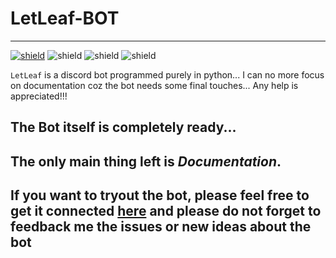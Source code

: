 # LetLeaf-BOT
---
[![shield](https://img.shields.io/badge/GET%20THE%20BOT-HERE-blue?style=for-the-badge&color=FF00FF)](https://discord.com/api/oauth2/authorize?client_id=840807839182225409&permissions=1425501271&scope=bot)
![shield](https://img.shields.io/badge/STATUS-Under%20Construction-blue?style=for-the-badge&color=0F0000)
![shield](https://img.shields.io/badge/As%20of-21st%20of%20May,%202021-00F00F?style=for-the-badge)
![shield](https://img.shields.io/badge/PURE-PYTHON-blue?style=for-the-badge&color=0000FF&logo=python)

`LetLeaf` is a discord bot programmed purely in python...
I can no more focus on documentation coz the bot needs some final touches...
Any help is appreciated!!!

## The Bot itself is completely ready...
## The only main thing left is ***Documentation***.
## If you want to tryout the bot, please feel free to get it connected [here](https://discord.com/api/oauth2/authorize?client_id=840807839182225409&permissions=1425501271&scope=bot) and please do not forget to feedback me the issues or new ideas about the bot
